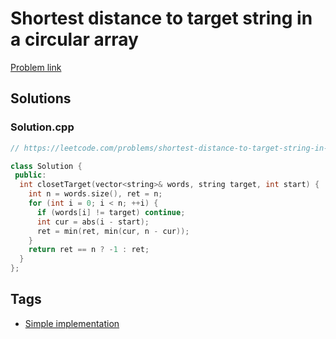 # Shortest distance to target string in a circular array

[Problem link](https://leetcode.com/problems/shortest-distance-to-target-string-in-a-circular-array/)

## Solutions


### Solution.cpp
```cpp
// https://leetcode.com/problems/shortest-distance-to-target-string-in-a-circular-array/

class Solution {
 public:
  int closetTarget(vector<string>& words, string target, int start) {
    int n = words.size(), ret = n;
    for (int i = 0; i < n; ++i) {
      if (words[i] != target) continue;
      int cur = abs(i - start);
      ret = min(ret, min(cur, n - cur));
    }
    return ret == n ? -1 : ret;
  }
};
```
## Tags

* [Simple implementation](/Collections/simple-implementation.md#simple-implementation)
